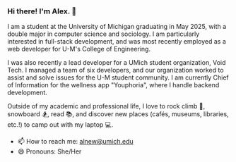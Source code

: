 ### Hi there! I'm Alex. 👋

I am a student at the University of Michigan graduating in May 2025, with a double major in computer science and sociology. I am particularly interested in full-stack development, and was most recently employed as a web developer for U-M's College of Engineering.

I was also recently a lead developer for a UMich student organization, Void Tech. I managed a team of six developers, and our organization worked to assist and solve issues for the U-M student community. I am currently Chief of Information for the wellness app "Youphoria", where I handle backend development.

Outside of my academic and professional life, I love to rock climb 🧗, snowboard 🏂, read 📚, and discover new places (cafés, museums, libraries, etc.!) to camp out with my laptop 💻.

- 📫 How to reach me: alnew@umich.edu
- 😄 Pronouns: She/Her
